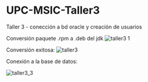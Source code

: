# UPC-MSIC-Taller3
Taller 3 - conección a bd oracle y creación de usuarios


Conversión paquete .rpm a .deb del jdk
![taller3 1](https://user-images.githubusercontent.com/48939055/57181370-5db79300-6e58-11e9-999d-3de1ef12ff1b.jpg)

Conversión exitosa:
![taller3](https://user-images.githubusercontent.com/48939055/57181369-5db79300-6e58-11e9-85dd-77ce8f123ba3.jpg)


Conexión a la base de datos:

![taller3_3](https://user-images.githubusercontent.com/48939055/57181340-f4378480-6e57-11e9-984f-0ceb43b745e6.jpg)
